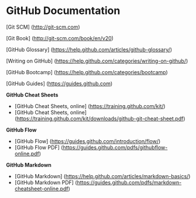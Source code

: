 # GitHub Documentation

[Git SCM] (http://git-scm.com)

[Git Book] (http://git-scm.com/book/en/v20)

[GitHub Glossary] (https://help.github.com/articles/github-glossary/)

[Writing on GitHub] (https://help.github.com/categories/writing-on-github/)

[GitHub Bootcamp] (https://help.github.com/categories/bootcamp)

[GitHub Guides] (https://guides.github.com)

__GitHub Cheat Sheets__
* [GitHub Cheat Sheets, online] (https://training.github.com/kit/)
* [GitHub Cheat Sheets, online] (https://training.github.com/kit/downloads/github-git-cheat-sheet.pdf)

__GitHub Flow__
* [GitHub Flow] (https://guides.github.com/introduction/flow/)
* [GitHub Flow PDF] (https://guides.github.com/pdfs/githubflow-online.pdf)

__GitHub Markdown__
* [GitHub Markdown] (https://help.github.com/articles/markdown-basics/)
* [GitHub Markdown PDF] (https://guides.github.com/pdfs/markdown-cheatsheet-online.pdf)
